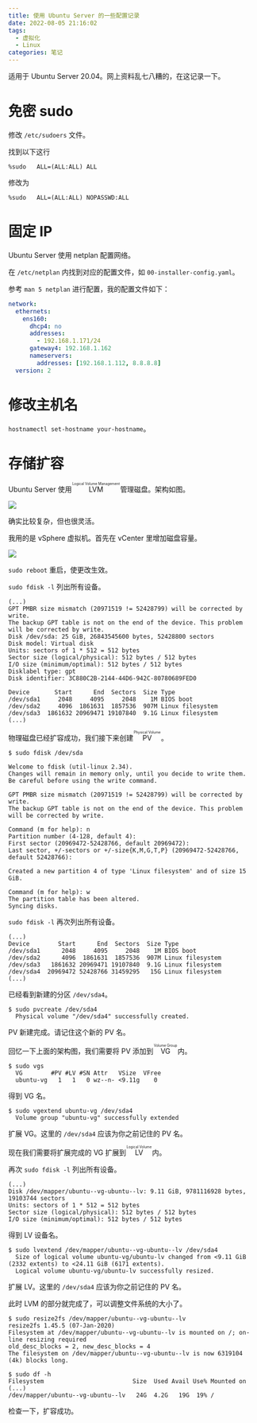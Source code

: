 ```yaml
---
title: 使用 Ubuntu Server 的一些配置记录
date: 2022-08-05 21:16:02
tags:
  - 虚拟化
  - Linux
categories: 笔记
---
```


适用于 Ubuntu Server 20.04。网上资料乱七八糟的，在这记录一下。

<!-- more -->

# 免密 sudo

修改 `/etc/sudoers` 文件。

找到以下这行

```
%sudo   ALL=(ALL:ALL) ALL
```

修改为 

```
%sudo   ALL=(ALL:ALL) NOPASSWD:ALL
```

# 固定 IP

Ubuntu Server 使用 netplan 配置网络。

在 `/etc/netplan` 内找到对应的配置文件，如 `00-installer-config.yaml`。

参考 `man 5 netplan` 进行配置，我的配置文件如下：

```yaml
network:
  ethernets:
    ens160:
      dhcp4: no
      addresses: 
        - 192.168.1.171/24
      gateway4: 192.168.1.162
      nameservers: 
        addresses: [192.168.1.112, 8.8.8.8]
  version: 2
```

# 修改主机名

`hostnamectl set-hostname your-hostname`。

# 存储扩容

Ubuntu Server 使用 <ruby><rb>LVM</rb><rt>Logical Volume Management</rt></ruby> 管理磁盘。架构如图。

![](https://img-cdn.akass.cn/12/2022/08/62ed0e2c364dd.png)

确实比较复杂，但也很灵活。

我用的是 vSphere 虚拟机。首先在 vCenter 里增加磁盘容量。

![](https://img-cdn.akass.cn/12/2022/08/62ed0c9f7900f.png)

`sudo reboot` 重启，使更改生效。

`sudo fdisk -l` 列出所有设备。

```
(...)
GPT PMBR size mismatch (20971519 != 52428799) will be corrected by write.
The backup GPT table is not on the end of the device. This problem will be corrected by write.
Disk /dev/sda: 25 GiB, 26843545600 bytes, 52428800 sectors
Disk model: Virtual disk    
Units: sectors of 1 * 512 = 512 bytes
Sector size (logical/physical): 512 bytes / 512 bytes
I/O size (minimum/optimal): 512 bytes / 512 bytes
Disklabel type: gpt
Disk identifier: 3C880C2B-2144-44D6-942C-80780689FED0

Device       Start      End  Sectors  Size Type
/dev/sda1     2048     4095     2048    1M BIOS boot
/dev/sda2     4096  1861631  1857536  907M Linux filesystem
/dev/sda3  1861632 20969471 19107840  9.1G Linux filesystem
(...)
```
物理磁盘已经扩容成功，我们接下来创建 <ruby><rb>PV</rb><rt>Physical Volume</rt></ruby> 。

```
$ sudo fdisk /dev/sda

Welcome to fdisk (util-linux 2.34).
Changes will remain in memory only, until you decide to write them.
Be careful before using the write command.

GPT PMBR size mismatch (20971519 != 52428799) will be corrected by write.
The backup GPT table is not on the end of the device. This problem will be corrected by write.

Command (m for help): n
Partition number (4-128, default 4): 
First sector (20969472-52428766, default 20969472): 
Last sector, +/-sectors or +/-size{K,M,G,T,P} (20969472-52428766, default 52428766): 

Created a new partition 4 of type 'Linux filesystem' and of size 15 GiB.

Command (m for help): w
The partition table has been altered.
Syncing disks.
```

`sudo fdisk -l` 再次列出所有设备。

```
(...)
Device        Start      End  Sectors  Size Type
/dev/sda1      2048     4095     2048    1M BIOS boot
/dev/sda2      4096  1861631  1857536  907M Linux filesystem
/dev/sda3   1861632 20969471 19107840  9.1G Linux filesystem
/dev/sda4  20969472 52428766 31459295   15G Linux filesystem
(...)
```

已经看到新建的分区 `/dev/sda4`。

```
$ sudo pvcreate /dev/sda4
  Physical volume "/dev/sda4" successfully created.
```

PV 新建完成。请记住这个新的 PV 名。

回忆一下上面的架构图，我们需要将 PV 添加到 <ruby><rb>VG</rb><rt>Volume Group</rt></ruby> 内。

```
$ sudo vgs
  VG        #PV #LV #SN Attr   VSize  VFree
  ubuntu-vg   1   1   0 wz--n- <9.11g    0 
```

得到 VG 名。

```
$ sudo vgextend ubuntu-vg /dev/sda4
  Volume group "ubuntu-vg" successfully extended
```

扩展 VG。这里的 `/dev/sda4` 应该为你之前记住的 PV 名。

现在我们需要将扩展完成的 VG 扩展到 <ruby><rb>LV</rb><rt>Logical Volume</rt></ruby> 内。

再次 `sudo fdisk -l` 列出所有设备。

```
(...)
Disk /dev/mapper/ubuntu--vg-ubuntu--lv: 9.11 GiB, 9781116928 bytes, 19103744 sectors
Units: sectors of 1 * 512 = 512 bytes
Sector size (logical/physical): 512 bytes / 512 bytes
I/O size (minimum/optimal): 512 bytes / 512 bytes
```

得到 LV 设备名。

```
$ sudo lvextend /dev/mapper/ubuntu--vg-ubuntu--lv /dev/sda4
  Size of logical volume ubuntu-vg/ubuntu-lv changed from <9.11 GiB (2332 extents) to <24.11 GiB (6171 extents).
  Logical volume ubuntu-vg/ubuntu-lv successfully resized.
```

扩展 LV。这里的 `/dev/sda4` 应该为你之前记住的 PV 名。

此时 LVM 的部分就完成了，可以调整文件系统的大小了。

```
$ sudo resize2fs /dev/mapper/ubuntu--vg-ubuntu--lv
resize2fs 1.45.5 (07-Jan-2020)
Filesystem at /dev/mapper/ubuntu--vg-ubuntu--lv is mounted on /; on-line resizing required
old_desc_blocks = 2, new_desc_blocks = 4
The filesystem on /dev/mapper/ubuntu--vg-ubuntu--lv is now 6319104 (4k) blocks long.
```

```
$ sudo df -h
Filesystem                         Size  Used Avail Use% Mounted on
(...)
/dev/mapper/ubuntu--vg-ubuntu--lv   24G  4.2G   19G  19% /
```

检查一下，扩容成功。


